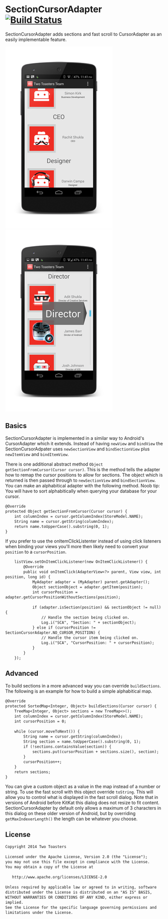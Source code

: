 # SectionCursorAdapter &nbsp;&nbsp; [![Build Status](https://travis-ci.org/twotoasters/SectionCursorAdapter.png?branch=master)](https://travis-ci.org//twotoasters/SectionCursorAdapter)
SectionCursorAdapter adds sections and fast scroll to CursorAdapter as an easily implementable feature.

![sections](screenshots/sections.png)      ![dialog](screenshots/dialog.png)

## Basics
SectionCursorAdapter is implemented in a similar way to Android's CursorAdapter which it extends. Instead of having `newView` and `bindView` the SectionCursorAdpater uses `newSectionView` and `bindSectionView` plus `newItemView` and `bindItemView`. 

There is one additional abstract method `Object getSectionFromCursor(Cursor cursor)`. This is the method tells the adapter how to remap the cursor positions to allow for sections. The object which is returned is then passed through to `newSectionView` and `bindSectionView`. You can make an alphabitical adapter with the following method. Noob tip: You will have to sort alphabitically when querying your database for your cursor.

    @Override
    protected Object getSectionFromCursor(Cursor cursor) {
        int columnIndex = cursor.getColumnIndex(StoreModel.NAME);
        String name = cursor.getString(columnIndex);
        return name.toUpperCase().substring(0, 1);
    }

If you prefer to use the onItemClickListenter instead of using click listeners when binding your views you'll more then likely need to convert your `position` to a `cursorPosition`.

        listView.setOnItemClickListener(new OnItemClickListener() {
            @Override
            public void onItemClick(AdapterView<?> parent, View view, int position, long id) {
                MyAdapter adapter = (MyAdapter) parent.getAdapter();
                Object sectionObject = adapter.getItem(position);
                int cursorPosition = adapter.getCursorPositionWithoutSections(position);
                
                if (adapter.isSection(position) && sectionObject != null) {
                    // Handle the section being clicked on.
                    Log.i("SCA", "Section: " + sectionObject);
                } else if (cursorPosition != SectionCursorAdapter.NO_CURSOR_POSITION) {
                    // Handle the cursor item being clicked on.
                    Log.i("SCA", "CursorPosition: " + cursorPosition);
                }
            }
        });

## Advanced
To build sections in a more advanced way you can override `buildSections`. The following is an example for how to build a simple alphabitical map.

    @Override
    protected SortedMap<Integer, Object> buildSections(Cursor cursor) {
        TreeMap<Integer, Object> sections = new TreeMap<>();
        int columnIndex = cursor.getColumnIndex(StoreModel.NAME);
        int cursorPosition = 0;
        
        while (cursor.moveToNext()) {
            String name = cursor.getString(columnIndex);
            String section = name.toUpperCase().substring(0, 1);
            if (!sections.containsValue(section)) {
                sections.put(cursorPosition + sections.size(), section);
            }
            cursorPosition++;
        }
        return sections;
    }

You can give a custom object as a value in the map instead of a number or string. To use the fast scroll with this object override `toString`. This will allow you to control what is displayed in the fast scroll dialog. Note that in versions of Android before KitKat this dialog does not resize to fit content. SectionCursorAdapter by default only allows a maximum of 3 characters in this dialog on these older version of Android, but by overriding `getMaxIndexerLength()` the length can be whatever you choose.

## License

    Copyright 2014 Two Toasters
    
    Licensed under the Apache License, Version 2.0 (the "License");
    you may not use this file except in compliance with the License.
    You may obtain a copy of the License at
    
       http://www.apache.org/licenses/LICENSE-2.0
       
    Unless required by applicable law or agreed to in writing, software
    distributed under the License is distributed on an "AS IS" BASIS,
    WITHOUT WARRANTIES OR CONDITIONS OF ANY KIND, either express or implied.
    See the License for the specific language governing permissions and
    limitations under the License.
